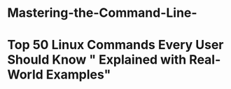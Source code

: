 # Mastering-the-Command-Line-
# Top 50 Linux Commands Every User Should Know " Explained with Real-World Examples"

